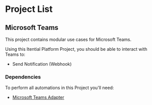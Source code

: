 # Project List

## Microsoft Teams

This project contains modular use cases for Microsoft Teams.

Using this Itential Platform Project, you should be able to interact with Teams to:

- Send Notification (Webhook)

### Dependencies
To perform all automations in this Project you'll need:
- [Microsoft Teams Adapter](https://gitlab.com/itentialopensource/adapters/adapter-msteams)
